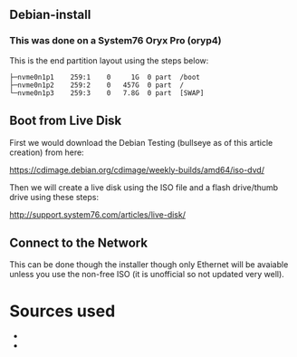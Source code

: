 ## Debian-install

### This was done on a System76 Oryx Pro (oryp4)

This is the end partition layout using the steps below:

```nvme0n1        259:0    0 465.8G  0 disk  
├─nvme0n1p1    259:1    0     1G  0 part  /boot
├─nvme0n1p2    259:2    0   457G  0 part  /
└─nvme0n1p3    259:3    0   7.8G  0 part  [SWAP]
```

## Boot from Live Disk

First we would download the Debian Testing (bullseye as of this article creation) from here:

https://cdimage.debian.org/cdimage/weekly-builds/amd64/iso-dvd/

Then we will create a live disk using the ISO file and a flash drive/thumb drive using these steps:

http://support.system76.com/articles/live-disk/

## Connect to the Network

This can be done though the installer though only Ethernet will be avaiable unless you use the non-free ISO (it is unofficial so not updated very well). 

# Sources used
-
-
